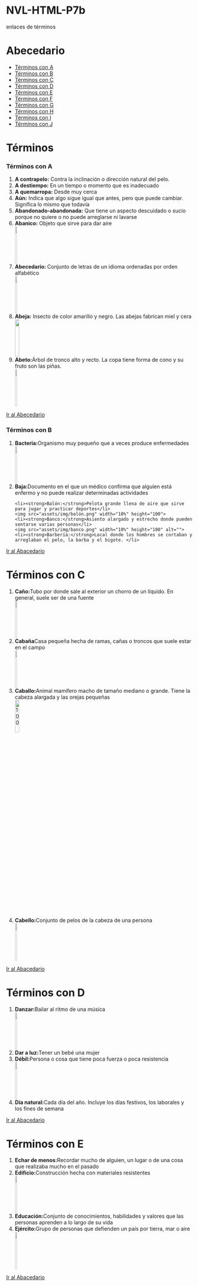 # NVL-HTML-P7b
enlaces de términos
<!DOCTYPE html>
<html lang="en">
<head>
    <meta charset="UTF-8">
    <meta name="viewport" content="width=device-width, initial-scale=1.0">
    <title>Elaces de términos</title>
</head>
<body>
    <h1 id="Abecedario">Abecedario</h1>
    <ul>
    <a name="Términos con A"></a>
    <li><a href="#Términos con A">Términos con A</a></li>
    <a name="Términos con B"></a>
    <li><a href="#Términos con B">Términos con B</a>
    <a name="Términos con C"></a>
    <li><a href="#Términos con C">Términos con C</a></li>
    <a name="Términos con D"></a>
    <li><a href="#Términos con D">Términos con D</a></li>
    <a name="Términos con E"></a>
    <li><a href="#Términos con E">Términos con E</a></li>
    <a name="Términos con F"></a>
    <li><a href="#Términos con F">Términos con F</a></li>
    <a name="Términos con G"></a>
    <li><a href="#Términos con G">Términos con G</a></li>
    <a name="Términos con H"></a>
    <li><a href="#Términos con H">Términos con H</a></li>
    <a name="Términos con I"></a>
    <li><a href="#Términos con I">Términos con I</a></li>
    <a name="Términos con J"></a>
    <li><a href="#Términos con J">Términos con J</a></li>
</ul>
<h1>Términos</h1>
<h3 id="Términos con A">Términos con A</h3>
<ol>
    <li>
       <strong> A contrapelo:</strong> Contra la inclinación o dirección natural del pelo.
    </li>
    <li><strong>A destiempo:</strong> En un tiempo o momento que es inadecuado</li>
    <li><strong>A quemarropa:</strong> Desde muy cerca</li>
    <li><strong>Aún:</strong> Indica que algo sigue igual que antes, pero que puede cambiar. Significa lo mismo que todavía</li>
    <li><strong>Abandonado-abandonada:</strong> Que tiene un aspecto descuidado o sucio porque no quiere o no puede arreglarse ni lavarse</li>
    <li><strong>Abanico:</strong> Objeto que sirve para dar aire</li>
    <img src="assets/img/abanico.png" width="10%" height="100">
    <li><strong>Abecedario: </strong>Conjunto de letras de un idioma ordenadas por orden alfabético</li>
    <img src="assets/img/abecedario.jpg" width="10%" height="100">
    <li><strong>Abeja:</strong> Insecto de color amarillo y negro. Las abejas fabrican miel y cera</li>
    <img src="assets/img/abeja.jpg" width="15%" height="100">
    <li><strong>Abeto:</strong>Árbol de tronco alto y recto. La copa tiene forma de cono y su fruto son las piñas.</li>
    <img src="assets/img/abeto.jpg" width="10%" height="100">
</ol>
<a name="Abecedario"></a>
<a href="#Abecedario">Ir al Abecedario</a>
<h3 id="Términos con B">Términos con B</h3>
<ol>
    <li><strong>Bacteria:</strong>Organismo muy pequeño que a veces produce enfermedades</li>
    <img src="assets/img/bacteria.png" width="10%" height="100">
    <li><strong>Baja:</strong>Documento en el que un médico confirma que alguien está enfermo y no puede realizar determinadas actividades</li>

    <li><strong>Balón:</strong>Pelota grande llena de aire que sirve para jugar y practicar deportes</li>
    <img src="assets/img/balón.png" width="10%" height="100">
    <li><strong>Banco:</strong>Asiento alargado y estrecho donde pueden sentarse varias personas</li>
    <img src="assets/img/banco.png" width="10%" height="100" alt="">
    <li><strong>Barbería:</strong>Local donde los hombres se cortaban y arreglaban el pelo, la barba y el bigote. </li>
</ol>
<a href="#Abecedario">Ir al Abacedario</a>
<h1 id="Términos con C">Términos con C</h1>
<ol>
    <li><strong>Caño:</strong>Tubo por donde sale al exterior un chorro de un líquido. En general, suele ser de una fuente</li>
    <img src="assets/img/caño.jpg" width="10%" height="100" alt="">
    <li><strong>Cabaña</strong>Casa pequeña hecha de ramas, cañas o troncos que suele estar en el campo</li>
    <img src="assets/img/cabaña.png" alt="" width="10%" height="100">
    <li><strong>Caballo:</strong>Animal mamífero macho de tamaño mediano o grande. Tiene la cabeza alargada y las orejas pequeñas</li>
    <img src="assets/img/caballo.png" width="15%" alt="100">
    <li><strong>Cabello:</strong>Conjunto de pelos de la cabeza de una persona</li>
    <img src="assets/img/cabello.png" alt="" width="10%" height="100">
</ol>
<a href="#Abecedario">Ir al Abacedario</a>
<h1 id="Términos con D">Términos con D</h1>
<ol>
    <li><strong>Danzar:</strong>Bailar al ritmo de una música</li>
    <img src="assets/img/danzar.png" width="10%" height="100" alt="">
    <li><strong>Dar a luz:</strong>Tener un bebé una mujer</li>
    <li><strong>Débil:</strong>Persona o cosa que tiene poca fuerza o poca resistencia</li>
    <img src="assets/img/debil.jpg" width="10%" height="100" alt="">
    <li><strong>Día natural:</strong>Cada día del año. Incluye los días festivos, los laborales y los fines de semana</li>
</ol>
<a href="#Abecedario">Ir al Abacedario</a>
<h1 id="Términos con E">Términos con E</h1>
<ol>
    <li><strong>Echar de menos:</strong>Recordar mucho de alguien, un lugar o de una cosa que realizaba mucho en el pasado</li>
    <li><strong>Edificio:</strong>Construcción hecha con materiales resistentes</li>
    <img src="assets/img/edificio.png" width="10%" height="100" alt="">
    <li><strong>Educación:</strong>Conjunto de conocimientos, habilidades y valores que las personas aprenden a lo largo de su vida</li>
    <li><strong>Ejército:</strong>Grupo de personas que defienden un país por tierra, mar o aire</li>
    <img src="assets/img/ejército.png" width="10%" height="100" alt="">
</ol>
<a href="#Abecedario">Ir al Abacedario</a>









</body>
</html>
